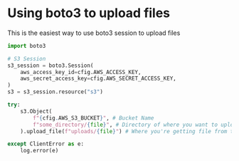 # Using boto3 to upload files

This is the easiest way to use boto3 session to upload files

```python
import boto3

# S3 Session
s3_session = boto3.Session(
    aws_access_key_id=cfig.AWS_ACCESS_KEY,
    aws_secret_access_key=cfig.AWS_SECRET_ACCESS_KEY,
)
s3 = s3_session.resource("s3")

try:
    s3.Object(
        f"{cfig.AWS_S3_BUCKET}", # Bucket Name
        f"some_directory/{file}", # Directory of where you want to upload file
    ).upload_file(f"uploads/{file}") # Where you're getting file from to upload

except ClientError as e:
    log.error(e)
```